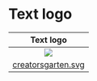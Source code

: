 # Text logo

| Text logo |
|:---:|
| ![](https://creatorsgarten.org/images/creatorsgarten.svg) |
| [creatorsgarten.svg](https://creatorsgarten.org/images/creatorsgarten.svg) |
